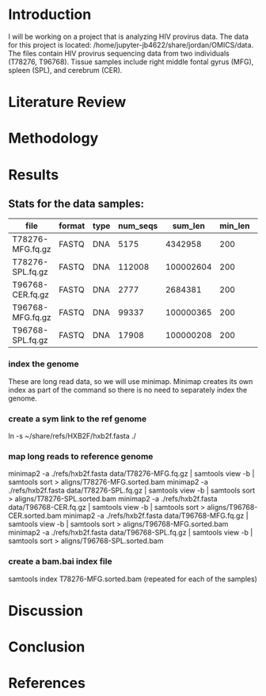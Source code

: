 # Introduction 
I will be working on a project that is analyzing HIV provirus data.
The data for this project is located: /home/jupyter-jb4622/share/jordan/OMICS/data. 
The files contain HIV provirus sequencing data from two individuals (T78276, T96768). Tissue samples include right middle fontal gyrus (MFG), spleen (SPL), and cerebrum (CER). 
# Literature Review 

# Methodology

# Results
## Stats for the data samples:
|file|    format|  type|    num_seqs|        sum_len| min_len| avg_len| max_len| Q2|      Q2|      Q3|      sum_gap| N50|     Q20(%)|  Q30(%)|  GC(%)|
|---|-----------|------|------------|--------------|--------|--------|---------|----|-------|--------|--------------|----|---------|--------|-------|
|T78276-MFG.fq.gz|        FASTQ|   DNA|     5175|    4342958| 200|             839.2|   4896|    410.0|   665.0  | 979.0  | 0 |      972 |    69.37 |  18.16 |  43.58|
|T78276-SPL.fq.gz|        FASTQ|   DNA|     112008|  100002604|       200|     892.8|   9413|    593.0|   607.0  | 1012.0 | 0 |      1008 |   71.72 |  8.33  |  46.91|
|T96768-CER.fq.gz|        FASTQ|   DNA|     2777 |   2684381| 200|             966.6|   8589|    258.0|   352.0  | 515.0  | 0 |      6921 |   64.80 |  8.75  |  45.22|
|T96768-MFG.fq.gz|        FASTQ|   DNA|     99337|   100000365|       200|     1006.7|  3306|   550.0 |  560.0  | 1961.0 | 0  |     1959  |  71.79  | 7.33   | 47.44|
|T96768-SPL.fq.gz|        FASTQ|   DNA|     17908|   100000208|       200|     5584.1|  7772|    4259.0|  7055.0 | 7087.0 | 0 |      7071 |   71.56 |  9.35  |  41.63|

### index the genome
These are long read data, so we will use minimap. Minimap creates its own index as part of the command so there is no need to separately index the genome. 
### create a sym link to the ref genome
ln -s ~/share/refs/HXB2F/hxb2f.fasta ./
### map long reads to reference genome
minimap2 -a ./refs/hxb2f.fasta data/T78276-MFG.fq.gz | samtools view -b | samtools sort > aligns/T78276-MFG.sorted.bam
minimap2 -a ./refs/hxb2f.fasta data/T78276-SPL.fq.gz | samtools view -b | samtools sort > aligns/T78276-SPL.sorted.bam
minimap2 -a ./refs/hxb2f.fasta data/T96768-CER.fq.gz | samtools view -b | samtools sort > aligns/T96768-CER.sorted.bam
minimap2 -a ./refs/hxb2f.fasta data/T96768-MFG.fq.gz | samtools view -b | samtools sort > aligns/T96768-MFG.sorted.bam
minimap2 -a ./refs/hxb2f.fasta data/T96768-SPL.fq.gz | samtools view -b | samtools sort > aligns/T96768-SPL.sorted.bam
### create a bam.bai index file
samtools index T78276-MFG.sorted.bam
(repeated for each of the samples)

# Discussion

# Conclusion

# References
